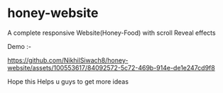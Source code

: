 # honey-website
 A complete responsive Website(Honey-Food) with scroll Reveal effects 

Demo :-


https://github.com/NikhilSiwach8/honey-website/assets/100553617/84092572-5c72-469b-914e-de1e247cd9f8

Hope this Helps u guys to get more ideas

